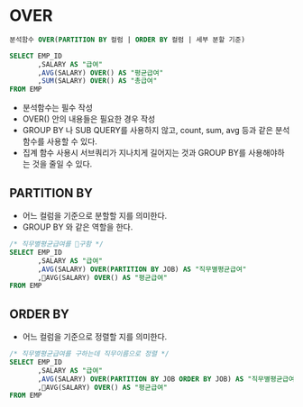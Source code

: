 # OVER

```sql
분석함수 OVER(PARTITION BY 컬럼 | ORDER BY 컬럼 | 세부 분할 기준)
```
```sql
SELECT EMP_ID
	   ,SALARY AS "급여"
	   ,AVG(SALARY) OVER() AS "평균급여"
	   ,SUM(SALARY) OVER() AS "총급여"
FROM EMP
```
- 분석함수는 필수 작성
- OVER() 안의 내용들은 필요한 경우 작성
- GROUP BY 나 SUB QUERY를 사용하지 않고, count, sum, avg 등과 같은 분석함수를 사용할 수 있다.
- 집계 함수 사용시 서브쿼리가 지나치게 길어지는 것과 GROUP BY를 사용해야하 는 것을 줄일 수 있다.

## PARTITION BY 
- 어느 컬럼을 기준으로 분할할 지를 의미한다.
- GROUP BY 와 같은 역할을 한다.
```sql
/* 직무별평균급여를 구함 */
SELECT EMP_ID
	   ,SALARY AS "급여"
	   ,AVG(SALARY) OVER(PARTITION BY JOB) AS "직무별평균급여"
	   ,AVG(SALARY) OVER() AS "평균급여"
FROM EMP
```
## ORDER BY
- 어느 컬럼을 기준으로 정렬할 지를 의미한다.
```sql
/* 직무별평균급여를 구하는데 직무이름으로 정렬 */
SELECT EMP_ID
	   ,SALARY AS "급여"
	   ,AVG(SALARY) OVER(PARTITION BY JOB ORDER BY JOB) AS "직무별평균급여"
	   ,AVG(SALARY) OVER() AS "평균급여" 
FROM EMP
```
